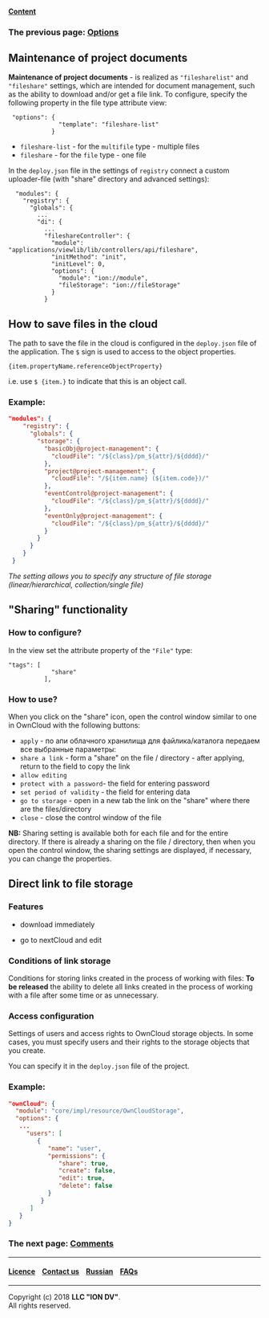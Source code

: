 #### [Content](/docs/en/index.md)

### The previous page: [Options](/docs/ru/2_system_description/metadata_structure/meta_view/options.md)

## Maintenance of project documents

**Maintenance of project documents** -  is realized as `"filesharelist"` and `"fileshare"` settings, which are intended for document management, such as the ability to download and/or get a file link. To configure, specify the following property in the file type attribute view:

```
 "options": {
              "template": "fileshare-list"
            }
```
* `fileshare-list` - for the `multifile` type - multiple files
* `fileshare` - for the `file` type - one file

In the `deploy.json` file in the settings of `registry` connect a custom uploader-file (with "share" directory and advanced settings):

```
  "modules": {
    "registry": {
      "globals": {
        ...
        "di": {
          ...
          "fileshareController": {
            "module": "applications/viewlib/lib/controllers/api/fileshare",
            "initMethod": "init",
            "initLevel": 0,
            "options": {
              "module": "ion://module",
              "fileStorage": "ion://fileStorage"
            }
          }
```

## How to save files in the cloud

The path to save the file in the cloud is configured in the `deploy.json` file of the application. The `$` sign is used to access to the object properties.

```
{item.propertyName.referenceObjectProperty}
```
i.e. use `$ {item.}` to indicate that this is an object call.

### Example:

```json
"modules": {
    "registry": {
      "globals": {
        "storage": {
          "basicObj@project-management": {
            "cloudFile": "/${class}/pm_${attr}/${dddd}/"
          },
          "project@project-management": {
            "cloudFile": "/${item.name} (${item.code})/"
          },
          "eventControl@project-management": {
            "cloudFile": "/${class}/pm_${attr}/${dddd}/"
          },
          "eventOnly@project-management": {
            "cloudFile": "/${class}/pm_${attr}/${dddd}/"
          }
        }
      }
    }
 }
```
_The setting allows you to specify any structure of file storage (linear/hierarchical, collection/single file)_



## "Sharing" functionality

### How to configure?

In the view set the attribute property of the `"File"` type:

```
"tags": [
            "share"
          ],
```
### How to use?

When you click on the "share" icon, open the control window similar to one in OwnCloud with the following buttons:
* `apply` - по апи облачного хранилища для файлика/каталога передаем все выбранные параметры:
* `share a link` - form a "share" on the file / directory - after applying, return to the field to copy the link
* `allow editing`
* `protect with a password`- the field for entering password
* `set period of validity` - the field for entering data
* `go to storage` - open in a new tab the link on the "share" where there are the files/directory
* `close` - close the control window of the file

**NB:** Sharing setting is available both for each file and for the entire directory. If there is already a sharing on the file / directory, then when you open the control window, the sharing settings are displayed, if necessary, you can change the properties.

## Direct link to file storage

### Features

* download immediately 

* go to nextCloud and edit

### Conditions of link storage

Conditions for storing links created in the process of working with files: **To be released** the ability to delete all links created in the process of working with a file after some time or as unnecessary.

### Access configuration

Settings of users and access rights to OwnCloud storage objects. In some cases, you must specify users and their rights to the storage objects that you create.

You can specify it in the `deploy.json` file of the project. 

### Example:

```json
"ownCloud": {
  "module": "core/impl/resource/OwnCloudStorage",
  "options": {
   ...
     "users": [
        {
           "name": "user",
           "permissions": {
              "share": true,
              "create": false,
              "edit": true,
              "delete": false
           }
         }
      ]
   }
}
```

### The next page: [Comments](/docs/en/2_system_description/metadata_structure/meta_view/comments.md)

--------------------------------------------------------------------------  


 #### [Licence](/LICENCE.md) &ensp;  [Contact us](https://iondv.com) &ensp;  [Russian](/docs/ru/2_system_description/metadata_structure/meta_view/fileshare.md)   &ensp; [FAQs](/faqs.md)          



--------------------------------------------------------------------------  

Copyright (c) 2018 **LLC "ION DV"**.  
All rights reserved. 